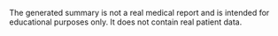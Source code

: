 The generated summary is not a real medical report and is intended for educational purposes only. It does not contain real patient data.